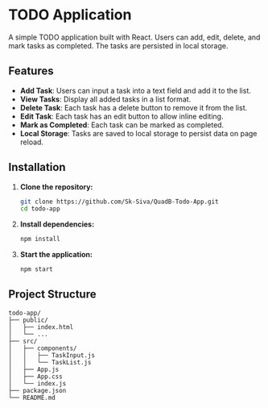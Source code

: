 # TODO Application

A simple TODO application built with React. Users can add, edit, delete, and mark tasks as completed. The tasks are persisted in local storage.

## Features

- **Add Task**: Users can input a task into a text field and add it to the list.
- **View Tasks**: Display all added tasks in a list format.
- **Delete Task**: Each task has a delete button to remove it from the list.
- **Edit Task**: Each task has an edit button to allow inline editing.
- **Mark as Completed**: Each task can be marked as completed.
- **Local Storage**: Tasks are saved to local storage to persist data on page reload.

## Installation

1. **Clone the repository:**
    ```sh
    git clone https://github.com/Sk-Siva/QuadB-Todo-App.git
    cd todo-app
    ```

2. **Install dependencies:**
    ```sh
    npm install
    ```

3. **Start the application:**
    ```sh
    npm start
    ```

## Project Structure

```plaintext
todo-app/
├── public/
│   ├── index.html
│   └── ...
├── src/
│   ├── components/
│   │   ├── TaskInput.js
│   │   └── TaskList.js
│   ├── App.js
│   ├── App.css
│   └── index.js
├── package.json
└── README.md
